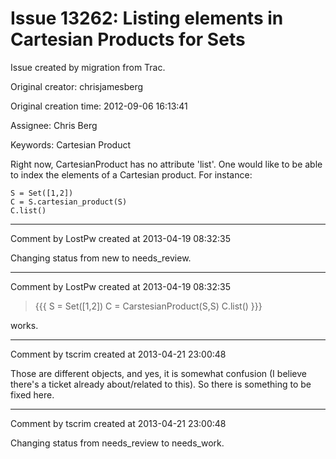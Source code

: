 # Issue 13262: Listing elements in Cartesian Products for Sets

Issue created by migration from Trac.

Original creator: chrisjamesberg

Original creation time: 2012-09-06 16:13:41

Assignee: Chris Berg

Keywords: Cartesian Product

Right now, CartesianProduct has no attribute 'list'. One would like to be able to index the elements of a Cartesian product. For instance:


```
S = Set([1,2])
C = S.cartesian_product(S)
C.list()
```



---

Comment by LostPw created at 2013-04-19 08:32:35

Changing status from new to needs_review.


---

Comment by LostPw created at 2013-04-19 08:32:35

> {{{
> S = Set([1,2])
> C = CarstesianProduct(S,S)
> C.list()
> }}}

works.


---

Comment by tscrim created at 2013-04-21 23:00:48

Those are different objects, and yes, it is somewhat confusion (I believe there's a ticket already about/related to this). So there is something to be fixed here.


---

Comment by tscrim created at 2013-04-21 23:00:48

Changing status from needs_review to needs_work.
